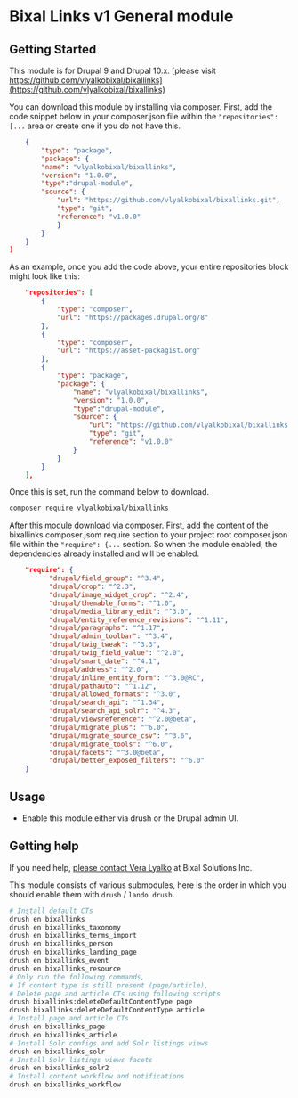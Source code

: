 # Bixal Links v1 General module


## Getting Started
This module is for Drupal 9 and Drupal 10.x. 
[please visit https://github.com/vlyalkobixal/bixallinks](https://github.com/vlyalkobixal/bixallinks)

You can download this module by installing via composer. First, add
the code snippet below in your composer.json file within the
`"repositories": [...` area or create one if you do not have this.

```json
    {
        "type": "package",
        "package": {
        "name": "vlyalkobixal/bixallinks",
        "version": "1.0.0",
        "type":"drupal-module",
        "source": {
            "url": "https://github.com/vlyalkobixal/bixallinks.git",
            "type": "git",
            "reference": "v1.0.0"
            }
        }
    }
]
```

As an example, once you add the code above, your entire repositories block might look like this:

```json
    "repositories": [
        {
            "type": "composer",
            "url": "https://packages.drupal.org/8"
        },
        {
            "type": "composer",
            "url": "https://asset-packagist.org"
        },
        {
            "type": "package",
            "package": {
                "name": "vlyalkobixal/bixallinks",
                "version": "1.0.0",
                "type":"drupal-module",
                "source": {
                    "url": "https://github.com/vlyalkobixal/bixallinks.git",
                    "type": "git",
                    "reference": "v1.0.0"
                }
            }
        }
    ],
```

Once this is set, run the command below to download.

```bash
composer require vlyalkobixal/bixallinks
```
After this module download via composer. First, add
the content of the bixallinks composer.jsom require section to your project root
composer.json file within the
`"require": {...` section. So when the module enabled, the dependencies 
already installed and will be enabled.

```json
    "require": {
          "drupal/field_group": "^3.4",
          "drupal/crop": "^2.3",
          "drupal/image_widget_crop": "^2.4",
          "drupal/themable_forms": "^1.0",
          "drupal/media_library_edit": "^3.0",
          "drupal/entity_reference_revisions": "^1.11",
          "drupal/paragraphs": "^1.17",
          "drupal/admin_toolbar": "^3.4",
          "drupal/twig_tweak": "^3.3",
          "drupal/twig_field_value": "^2.0",
          "drupal/smart_date": "^4.1",
          "drupal/address": "^2.0",
          "drupal/inline_entity_form": "^3.0@RC",
          "drupal/pathauto": "^1.12",
          "drupal/allowed_formats": "^3.0",
          "drupal/search_api": "^1.34",
          "drupal/search_api_solr": "^4.3",
          "drupal/viewsreference": "^2.0@beta",
          "drupal/migrate_plus": "^6.0",
          "drupal/migrate_source_csv": "^3.6",
          "drupal/migrate_tools": "^6.0",
          "drupal/facets": "^3.0@beta",
          "drupal/better_exposed_filters": "^6.0"
    }
```

## Usage
* Enable this module either via drush or the Drupal admin UI.

## Getting help
If you need help, [please contact Vera Lyalko](mailto:vera.lyalko@bixal.com) at Bixal Solutions Inc.


This module consists of various submodules, here is the order in which you should enable them with `drush` / `lando drush`.

```bash
# Install default CTs
drush en bixallinks
drush en bixallinks_taxonomy
drush en bixallinks_terms_import
drush en bixallinks_person
drush en bixallinks_landing_page
drush en bixallinks_event
drush en bixallinks_resource
# Only run the following commands,
# If content type is still present (page/article),
# Delete page and article CTs using following scripts
drush bixallinks:deleteDefaultContentType page
drush bixallinks:deleteDefaultContentType article
# Install page and article CTs
drush en bixallinks_page
drush en bixallinks_article
# Install Solr configs and add Solr listings views
drush en bixallinks_solr
# Install Solr listings views facets
drush en bixallinks_solr2
# Install content workflow and notifications
drush en bixallinks_workflow
```
